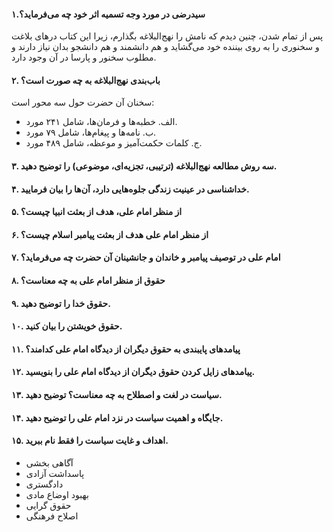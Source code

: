 #### ۱.سیدرضی در مورد وجه تسمیه اثر خود چه می‌فرماید؟

پس از تمام شدن، چنین دیدم که نامش را نهج‌البلاغه بگذارم، زیرا این کتاب درهای بلاغت و سخنوری را به روی بیننده خود می‌گشاید و هم دانشمند و هم دانشجو بدان نیاز دارند و مطلوب سخنور و پارسا در آن وجود دارد.

#### ۲. باب‌بندی نهج‌البلاغه به چه صورت است؟

سخنان آن حضرت حول سه محور است:

* الف. خطبه‌ها و فرمان‌ها، شامل ۲۴۱ مورد.
* ب. نامه‌ها و پیغام‌ها، شامل ۷۹ مورد.
* ج. کلمات حکمت‌آمیز و موعظه، شامل ۴۸۹ مورد.

#### ۳. سه روش مطالعه نهج‌البلاغه (ترتیبی، تجزیه‌ای، موضوعی) را توضیح دهید.


#### ۴. خداشناسی در عینیت زندگی جلوه‌هایی دارد، آن‌ها را بیان فرمایید.


#### ۵. از منظر امام علی، هدف از بعثت انبیا چیست؟


#### ۶. از منظر امام علی هدف از بعثت پیامبر اسلام چیست؟


#### ۷. امام علی در توصیف پیامبر و خاندان و جانشینان آن حضرت چه می‌فرماید؟


#### ۸. حقوق از منظر امام علی به چه معناست؟


#### ۹. حقوق خدا را توضیح دهید.


#### ۱۰. حقوق خویشتن را بیان کنید.


#### ۱۱. پیامدهای پایبندی به حقوق دیگران از دیدگاه امام علی کدامند؟

#### ۱۲. پیامدهای زایل کردن حقوق دیگران از دیدگاه امام علی را بنویسید.


#### ۱۳. سیاست در لغت و اصطلاح به چه معناست؟ توضیح دهید.


#### ۱۴. جایگاه و اهمیت سیاست در نزد امام علی را توضیح دهید.


#### ۱۵. اهداف و غایت سیاست را فقط نام ببرید.
* آگاهی بخشی
* پاسداشت آزادی
* دادگستری
* بهبود اوضاع مادی
* حقوق گرایی
* اصلاح فرهنگی